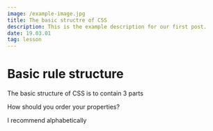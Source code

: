 ```yaml
---
image: /example-image.jpg
title: The basic structre of CSS
description: This is the example description for our first post.
date: 19.03.01
tag: lesson
---
```


# Basic rule structure

The basic structure of CSS is to contain 3 parts



How should you order your properties?

I recommend alphabetically